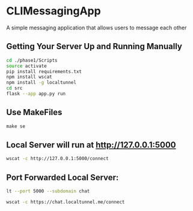 # CLIMessagingApp
A simple messaging application that allows users to message each other


## Getting Your Server Up and Running Manually
```bash
cd ./phase1/Scripts
source activate
pip install requirements.txt 
npm install wscat
npm install -g localtunnel
cd src
flask --app app.py run
```

## Use MakeFiles
```makefile
make se
```


## Local Server will run at http://127.0.0.1:5000


```bash
wscat -c http://127.0.0.1:5000/connect
```

## Port Forwarded Local Server:
```bash
lt --port 5000 --subdomain chat

wscat -c https://chat.localtunnel.me/connect
```

